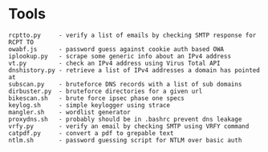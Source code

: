 # Tools
    rcptto.py     - verify a list of emails by checking SMTP response for RCPT TO
    owabf.js      - password guess against cookie auth based OWA
    iplookup.py   - scrape some generic info about an IPv4 address
    vt.py         - check an IPv4 address using Virus Total API
    dnshistory.py - retrieve a list of IPv4 addresses a domain has pointed at
    subscan.py    - bruteforce DNS records with a list of sub domains
    dirbuster.py  - bruteforce directories for a given url
    bikescan.sh   - brute force ipsec phase one specs
    keylog.sh     - simple keylogger using strace
    mangler.sh    - wordlist generator
    proxydns.sh   - probably should be in .bashrc prevent dns leakage
    vrfy.py       - verify an email by checking SMTP using VRFY command
    catpdf.py     - convert a pdf to grepable text
    ntlm.sh       - password guessing script for NTLM over basic auth
